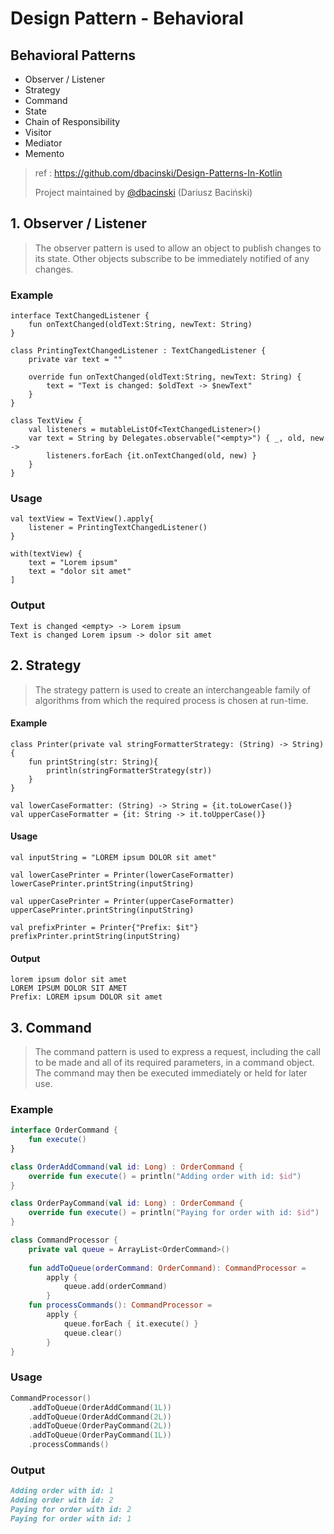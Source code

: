 # Design Pattern - Behavioral

## Behavioral Patterns

- Observer / Listener
- Strategy
- Command
- State
- Chain of Responsibility
- Visitor
- Mediator
- Memento

> ref : https://github.com/dbacinski/Design-Patterns-In-Kotlin
>
> Project maintained by [@dbacinski](http://twitter.com/dbacinski) (Dariusz Baciński)



## 1. Observer / Listener

> The observer pattern is used to allow an object to publish changes to its state. Other objects subscribe to be immediately notified of any changes.

### Example

`````ko
interface TextChangedListener {
	fun onTextChanged(oldText:String, newText: String)
}

class PrintingTextChangedListener : TextChangedListener {
	private var text = ""
	
	override fun onTextChanged(oldText:String, newText: String) {
		text = "Text is changed: $oldText -> $newText"
	}
}

class TextView {
	val listeners = mutableListOf<TextChangedListener>()
	var text = String by Delegates.observable("<empty>") { _, old, new ->
		listeners.forEach {it.onTextChanged(old, new) }
	}
}

`````

### Usage

`````ko
val textView = TextView().apply{
	listener = PrintingTextChangedListener()
}

with(textView) {
	text = "Lorem ipsum"
	text = "dolor sit amet"
]
`````

### Output

`````ko
Text is changed <empty> -> Lorem ipsum
Text is changed Lorem ipsum -> dolor sit amet
`````





## 2. Strategy

> The strategy pattern is used to create an interchangeable family of algorithms from which the required process is chosen at run-time.

#### Example

`````ko
class Printer(private val stringFormatterStrategy: (String) -> String){
	fun printString(str: String){
		println(stringFormatterStrategy(str))
	}
}

val lowerCaseFormatter: (String) -> String = {it.toLowerCase()}
val upperCaseFormatter = {it: String -> it.toUpperCase()}
`````

#### Usage

`````ko
val inputString = "LOREM ipsum DOLOR sit amet"

val lowerCasePrinter = Printer(lowerCaseFormatter)
lowerCasePrinter.printString(inputString)

val upperCasePrinter = Printer(upperCaseFormatter)
upperCasePrinter.printString(inputString)

val prefixPrinter = Printer{"Prefix: $it"}
prefixPrinter.printString(inputString)

`````

#### Output

`````ko
lorem ipsum dolor sit amet
LOREM IPSUM DOLOR SIT AMET
Prefix: LOREM ipsum DOLOR sit amet
`````





## 3. Command

> The command pattern is used to express a request, including the call to be made and all of its required parameters, in a command object. The command may then be executed immediately or held for later use.

### Example

`````kotlin
interface OrderCommand {
    fun execute()
}

class OrderAddCommand(val id: Long) : OrderCommand {
    override fun execute() = println("Adding order with id: $id")
}

class OrderPayCommand(val id: Long) : OrderCommand {
    override fun execute() = println("Paying for order with id: $id")
}

class CommandProcessor {
    private val queue = ArrayList<OrderCommand>()
    
    fun addToQueue(orderCommand: OrderCommand): CommandProcessor =
    	apply {
            queue.add(orderCommand)
        }
    fun processCommands(): CommandProcessor =
    	apply {
            queue.forEach {	it.execute() }
            queue.clear()
        }
}
`````

### Usage

`````kotlin
CommandProcessor()
	.addToQueue(OrderAddCommand(1L))
	.addToQueue(OrderAddCommand(2L))
	.addToQueue(OrderPayCommand(2L))
	.addToQueue(OrderPayCommand(1L))
	.processCommands()
`````

### Output

`````markdown
Adding order with id: 1
Adding order with id: 2
Paying for order with id: 2
Paying for order with id: 1
`````

